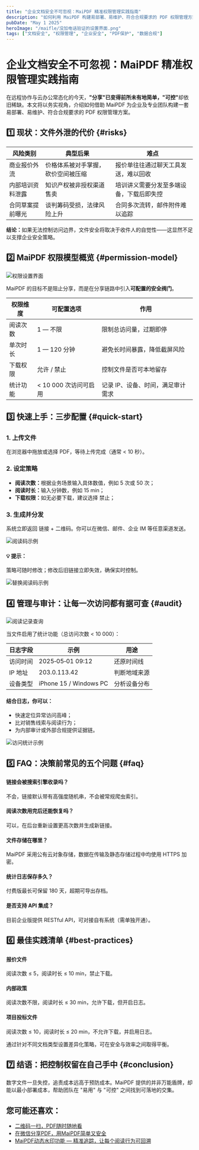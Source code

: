 ```yaml
---
title: "企业文档安全不可忽视：MaiPDF 精准权限管理实践指南"
description: "如何利用 MaiPDF 构建易部署、易维护、符合合规要求的 PDF 权限管理方案，保障企业文档安全"
pubDate: "May 1 2025"
heroImage: "/maifle/没加电话验证的设置界面.png"
tags: ["文档安全", "权限管理", "企业安全", "PDF保护", "数据合规"]
---
```


# 企业文档安全不可忽视：MaiPDF 精准权限管理实践指南

<div class="intro-panel">
  在远程协作与云办公常态化的今天，<strong>"分享"已变得前所未有地简单，"可控"</strong>却依旧稀缺。本文将以务实视角，介绍如何借助 MaiPDF 为企业及专业团队构建一套易部署、易维护、符合合规要求的 PDF 权限管理方案。
</div>

## 1️⃣ 现状：文件外泄的代价 {#risks}

<div class="risk-table">
  <table>
    <thead>
      <tr>
        <th>风险类别</th>
        <th>典型后果</th>
        <th>难点</th>
      </tr>
    </thead>
    <tbody>
      <tr>
        <td>商业报价外流</td>
        <td>价格体系被对手掌握，砍价空间被压缩</td>
        <td>报价单往往通过聊天工具发送，难以回收</td>
      </tr>
      <tr>
        <td>内部培训资料泄露</td>
        <td>知识产权被非授权渠道售卖</td>
        <td>培训讲义需要分发至多端设备，下载后即失控</td>
      </tr>
      <tr>
        <td>合同草案提前曝光</td>
        <td>谈判筹码受损，法律风险上升</td>
        <td>合同多次流转，邮件附件难以追踪</td>
      </tr>
    </tbody>
  </table>
</div>

<div class="conclusion-box">
  <p><strong>结论：</strong>如果无法控制访问边界，文件安全将取决于收件人的自觉性——这显然不足以支撑企业安全策略。</p>
</div>

## 2️⃣ MaiPDF 权限模型概览 {#permission-model}

![权限设置界面](/maifle/没加电话验证的设置界面.png)

MaiPDF 的目标不是阻止分享，而是在分享链路中引入**可配置的安全阀门**。

<div class="permission-table">
  <table>
    <thead>
      <tr>
        <th>权限维度</th>
        <th>可配置选项</th>
        <th>作用</th>
      </tr>
    </thead>
    <tbody>
      <tr>
        <td>阅读次数</td>
        <td>1 — 不限</td>
        <td>限制总访问量，过期即停</td>
      </tr>
      <tr>
        <td>单次时长</td>
        <td>1 — 120 分钟</td>
        <td>避免长时间暴露，降低截屏风险</td>
      </tr>
      <tr>
        <td>下载权限</td>
        <td>允许 / 禁止</td>
        <td>控制文件是否可本地留存</td>
      </tr>
      <tr>
        <td>统计功能</td>
        <td>< 10 000 次访问可启用</td>
        <td>记录 IP、设备、时间，满足审计需求</td>
      </tr>
    </tbody>
  </table>
</div>

## 3️⃣ 快速上手：三步配置 {#quick-start}

<div class="steps-container">
  <div class="step">
    <h3>1. 上传文件</h3>
    <p>在浏览器中拖放或选择 PDF，等待上传完成（通常 < 10 秒）。</p>
  </div>
  
  <div class="step">
    <h3>2. 设定策略</h3>
    <ul>
      <li><strong>阅读次数：</strong>根据业务场景输入具体数值，例如 5 次或 50 次；</li>
      <li><strong>阅读时长：</strong>输入分钟数，例如 15 min；</li>
      <li><strong>下载权限：</strong>如无必要下载，建议选择 禁止；</li>
    </ul>
  </div>
  
  <div class="step">
    <h3>3. 生成并分发</h3>
    <p>系统立即返回 链接 + 二维码。你可以在微信、邮件、企业 IM 等任意渠道发送。</p>
    <img src="/maifle/阅读码示例.png" alt="阅读码示例" class="step-image">
  </div>
</div>

<div class="tip-box">
  <h4>💡 提示：</h4>
  <p>策略可随时修改；修改后旧链接立即失效，确保实时控制。</p>
  <img src="/maifle/替换阅读码的例子.png" alt="替换阅读码示例" class="tip-image">
</div>

## 4️⃣ 管理与审计：让每一次访问都有据可查 {#audit}

![阅读记录查询](/maifle/阅读记录查询.png)

当文件启用了统计功能（总访问次数 < 10 000）：

<div class="log-table">
  <table>
    <thead>
      <tr>
        <th>日志字段</th>
        <th>示例</th>
        <th>用途</th>
      </tr>
    </thead>
    <tbody>
      <tr>
        <td>访问时间</td>
        <td>2025‑05‑01 09:12</td>
        <td>还原时间线</td>
      </tr>
      <tr>
        <td>IP 地址</td>
        <td>203.0.113.42</td>
        <td>判断地域来源</td>
      </tr>
      <tr>
        <td>设备类型</td>
        <td>iPhone 15 / Windows PC</td>
        <td>分析设备分布</td>
      </tr>
    </tbody>
  </table>
</div>

<div class="audit-capabilities">
  <h4>结合日志，你可以：</h4>
  <ul>
    <li>快速定位异常访问高峰；</li>
    <li>比对销售线索与阅读行为；</li>
    <li>为内部审计或外部合规提供证据链。</li>
  </ul>
  <img src="/maifle/阅读记录查询结果示例.png" alt="访问统计示例" class="audit-image">
</div>

## 5️⃣ FAQ：决策前常见的五个问题 {#faq}

<div class="faq-container">
  <div class="faq-item">
    <h4>链接会被搜索引擎收录吗？</h4>
    <p>不会，链接默认带有高强度随机串，不会被常规爬虫索引。</p>
  </div>
  
  <div class="faq-item">
    <h4>阅读次数用完后还能恢复吗？</h4>
    <p>可以，在后台重新设置更高次数并生成新链接。</p>
  </div>
  
  <div class="faq-item">
    <h4>文件存储在哪里？</h4>
    <p>MaiPDF 采用公有云对象存储，数据在传输及静态存储过程中均使用 HTTPS 加密。</p>
  </div>
  
  <div class="faq-item">
    <h4>统计日志保存多久？</h4>
    <p>付费版最长可保留 180 天，超期可导出存档。</p>
  </div>
  
  <div class="faq-item">
    <h4>是否支持 API 集成？</h4>
    <p>目前企业版提供 RESTful API，可对接自有系统（需单独开通）。</p>
  </div>
</div>

## 6️⃣ 最佳实践清单 {#best-practices}

<div class="practices-container">
  <div class="practice-card">
    <h4>报价文件</h4>
    <p>阅读次数 ≤ 5，阅读时长 ≤ 10 min，禁止下载。</p>
  </div>
  
  <div class="practice-card">
    <h4>内部政策</h4>
    <p>阅读次数不限，阅读时长 ≤ 30 min，允许下载，但开启日志。</p>
  </div>
  
  <div class="practice-card">
    <h4>项目投标文件</h4>
    <p>阅读次数 ≤ 10，阅读时长 ≤ 20 min，不允许下载，并启用日志。</p>
  </div>
</div>

<div class="balance-note">
  <p>通过针对不同文档类型设置差异化策略，可在安全与效率之间取得平衡。</p>
</div>

## 7️⃣ 结语：把控制权留在自己手中 {#conclusion}

<div class="conclusion-panel">
  <p>数字文件一旦失控，追责成本远高于预防成本。MaiPDF 提供的并非万能盾牌，却能以最小部署成本，帮助团队在 "易用" 与 "可控" 之间找到可落地的交集。</p>
</div>

## 您可能还喜欢：

- [二维码一扫，PDF随时随地看](../../cn/qrcode-pdf-sharing)
- [在微信分享PDF，用MaiPDF简单又安全](../../cn/wechat-pdf-sharing)
- [MaiPDF动态水印功能 — 精准追踪，让每个阅读行为可回溯](../../cn/dynamic-watermarks-on-pdf-cn)